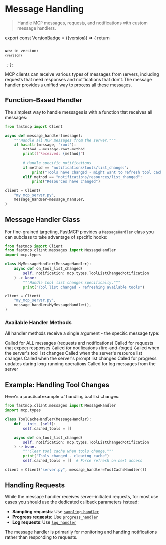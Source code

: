 # Message Handling

> Handle MCP messages, requests, and notifications with custom message handlers.

export const VersionBadge = ({version}) => {
  return <code className="version-badge-container">
            <p className="version-badge">
                <span className="version-badge-label">New in version:</span> 
                <code className="version-badge-version">{version}</code>
            </p>
        </code>;
};

<VersionBadge version="2.9.1" />

MCP clients can receive various types of messages from servers, including requests that need responses and notifications that don't. The message handler provides a unified way to process all these messages.

## Function-Based Handler

The simplest way to handle messages is with a function that receives all messages:

```python
from fastmcp import Client

async def message_handler(message):
    """Handle all MCP messages from the server."""
    if hasattr(message, 'root'):
        method = message.root.method
        print(f"Received: {method}")
        
        # Handle specific notifications
        if method == "notifications/tools/list_changed":
            print("Tools have changed - might want to refresh tool cache")
        elif method == "notifications/resources/list_changed":
            print("Resources have changed")

client = Client(
    "my_mcp_server.py",
    message_handler=message_handler,
)
```

## Message Handler Class

For fine-grained targeting, FastMCP provides a `MessageHandler` class you can subclass to take advantage of specific hooks:

```python
from fastmcp import Client
from fastmcp.client.messages import MessageHandler
import mcp.types

class MyMessageHandler(MessageHandler):
    async def on_tool_list_changed(
        self, notification: mcp.types.ToolListChangedNotification
    ) -> None:
        """Handle tool list changes specifically."""
        print("Tool list changed - refreshing available tools")

client = Client(
    "my_mcp_server.py",
    message_handler=MyMessageHandler(),
)
```

### Available Handler Methods

All handler methods receive a single argument - the specific message type:

<Card icon="code" title="Message Handler Methods">
  <ResponseField name="on_message(message)" type="Any MCP message">
    Called for ALL messages (requests and notifications)
  </ResponseField>

  <ResponseField name="on_request(request)" type="mcp.types.ClientRequest">
    Called for requests that expect responses
  </ResponseField>

  <ResponseField name="on_notification(notification)" type="mcp.types.ServerNotification">
    Called for notifications (fire-and-forget)
  </ResponseField>

  <ResponseField name="on_tool_list_changed(notification)" type="mcp.types.ToolListChangedNotification">
    Called when the server's tool list changes
  </ResponseField>

  <ResponseField name="on_resource_list_changed(notification)" type="mcp.types.ResourceListChangedNotification">
    Called when the server's resource list changes
  </ResponseField>

  <ResponseField name="on_prompt_list_changed(notification)" type="mcp.types.PromptListChangedNotification">
    Called when the server's prompt list changes
  </ResponseField>

  <ResponseField name="on_progress(notification)" type="mcp.types.ProgressNotification">
    Called for progress updates during long-running operations
  </ResponseField>

  <ResponseField name="on_logging_message(notification)" type="mcp.types.LoggingMessageNotification">
    Called for log messages from the server
  </ResponseField>
</Card>

## Example: Handling Tool Changes

Here's a practical example of handling tool list changes:

```python
from fastmcp.client.messages import MessageHandler
import mcp.types

class ToolCacheHandler(MessageHandler):
    def __init__(self):
        self.cached_tools = []
    
    async def on_tool_list_changed(
        self, notification: mcp.types.ToolListChangedNotification
    ) -> None:
        """Clear tool cache when tools change."""
        print("Tools changed - clearing cache")
        self.cached_tools = []  # Force refresh on next access

client = Client("server.py", message_handler=ToolCacheHandler())
```

## Handling Requests

While the message handler receives server-initiated requests, for most use cases you should use the dedicated callback parameters instead:

* **Sampling requests**: Use [`sampling_handler`](/clients/sampling)
* **Progress requests**: Use [`progress_handler`](/clients/progress)
* **Log requests**: Use [`log_handler`](/clients/logging)

The message handler is primarily for monitoring and handling notifications rather than responding to requests.
